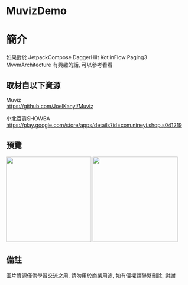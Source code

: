 # MuvizDemo

簡介
==================================
如果對於 JetpackCompose DaggerHilt KotlinFlow Paging3 MvvmArchitecture 有興趣的話, 可以參考看看                               

取材自以下資源
--------
Muviz           
https://github.com/JoelKanyi/Muviz       
	
小北百貨SHOWBA           
https://play.google.com/store/apps/details?id=com.nineyi.shop.s041219                                                                                                                 
                                                                                                                                                                       
預覽
--------
<p align="left">
  <img src="https://i.imgur.com/RJTBU1T.png" width="230"/>
  <img src="https://i.imgur.com/iSj27WD.png" width="230"/>
</p> 

備註
--------
圖片資源僅供學習交流之用, 請勿用於商業用途, 如有侵權請聯繫刪除, 謝謝   
